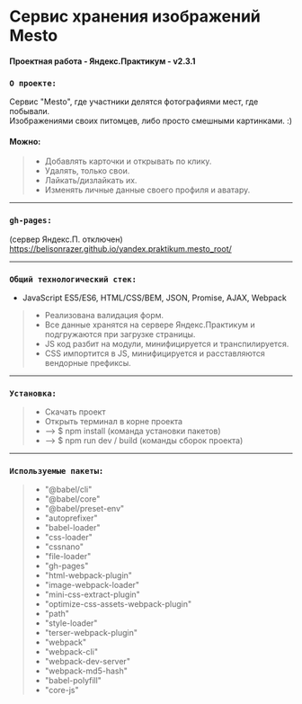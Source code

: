 # Сервис хранения изображений Mesto
#### Проектная работа - Яндекс.Практикум - v2.3.1
### `О проекте:`
Сервис "Mesto", где участники делятся фотографиями мест, где побывали.\
Изображениями своих питомцев, либо просто смешными картинками. :) 

#### Можно:
> * Добавлять карточки и открывать по клику.
> * Удалять, только свои.
> * Лайкать/дизлайкать их.
> * Изменять личные данные своего профиля и аватару.

---
### `gh-pages:`
(сервер Яндекс.П. отключен)
https://belisonrazer.github.io/yandex.praktikum.mesto_root/

---
### `Общий технологический стек:` 
* JavaScript ES5/ES6, HTML/CSS/BEM, JSON, Promise, AJAX, Webpack
> * Реализована валидация форм.
> * Все данные хранятся на сервере Яндекс.Практикум и подгружаются при загрузке страницы.
> * JS код разбит на модули, минифицируется и транспилируется.
> * CSS импортится в JS, минифицируется и расставляются вендорные префиксы.

---
### `Установка:`
> * Скачать проект
> * Открыть терминал в корне проекта
> * --> $ npm install (команда установки пакетов)
> * --> $ npm run dev / build (команды сборок проекта)

---
### `Используемые пакеты:`
> * "@babel/cli"
> * "@babel/core"
> * "@babel/preset-env"
> * "autoprefixer"
> * "babel-loader"
> * "css-loader"
> * "cssnano"
> * "file-loader"
> * "gh-pages"
> * "html-webpack-plugin"
> * "image-webpack-loader"
> * "mini-css-extract-plugin"
> * "optimize-css-assets-webpack-plugin"
> * "path"
> * "style-loader"
> * "terser-webpack-plugin"
> * "webpack"
> * "webpack-cli"
> * "webpack-dev-server"
> * "webpack-md5-hash"
> * "babel-polyfill"
> * "core-js"
